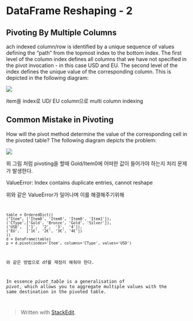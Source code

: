 ﻿# DataFrame Reshaping - 2 

##  Pivoting By Multiple Columns

ach indexed column/row is identified by a unique sequence of values defining the “path” from the topmost index to the bottom index. The first level of the column index defines all columns that we have not specified in the pivot invocation - in this case USD and EU. The second level of the index defines the unique value of the corresponding column. This is depicted in the following diagram:

![](http://nikgrozev.com/images/blog/Reshaping%20in%20Pandas%20-%20Pivot%20Pivot-Table%20Stack%20and%20Unstack%20explained%20with%20Pictures/pivoting_simple_multicolumn.png)

item을 index로 UD/ EU column으로 multi column  indexing

##  Common Mistake in Pivoting

How will the pivot method determine the value of the corresponding cell in the pivoted table? The following diagram depicts the problem:

![](http://nikgrozev.com/images/blog/Reshaping%20in%20Pandas%20-%20Pivot%20Pivot-Table%20Stack%20and%20Unstack%20explained%20with%20Pictures/pivoting_simple_error.png)

위 그림 처럼 pivoting을 할때 Gold/Item0에 어떠한 값이 들어가야 하는지 처리 문제가 발생한다.
  
ValueError: Index contains duplicate entries, cannot reshape

위와 같은 ValueError가 일어나며 이를 해결해주기위해

<code><span>

	table = OrderedDict((
    ("Item", ['Item0', 'Item0', 'Item0', 'Item1']),
    ('CType',['Gold', 'Bronze', 'Gold', 'Silver']),
    ('USD',  ['1',  '2',  '3',  '4']),
    ('EU',   ['1€', '2€', '3€', '4€'])
	))
	d = DataFrame(table)
	p = d.pivot(index='Item', columns='CType', values='USD')

와 같은 방법으로 df를 재정리 해줘야 한다.

In essence _pivot_table_ is a generalisation of _pivot_, which allows you to aggregate multiple values with the same destination in the pivoted table.

</span></code>
> Written with [StackEdit](https://stackedit.io/).
